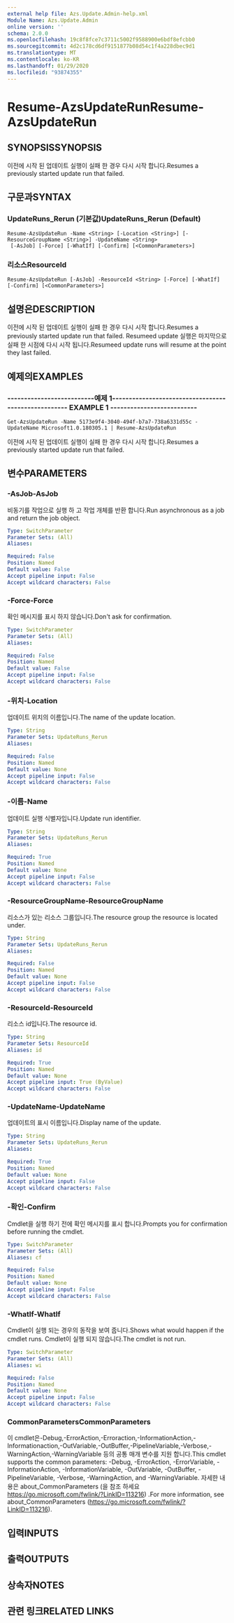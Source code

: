 ```yaml
---
external help file: Azs.Update.Admin-help.xml
Module Name: Azs.Update.Admin
online version: ''
schema: 2.0.0
ms.openlocfilehash: 19c8f8fce7c3711c5002f9588900e6bdf8efcbb0
ms.sourcegitcommit: 4d2c178cd6df9151877b08d54c1f4a228dbec9d1
ms.translationtype: MT
ms.contentlocale: ko-KR
ms.lasthandoff: 01/29/2020
ms.locfileid: "93874355"
---
```

# <span data-ttu-id="35849-101">Resume-AzsUpdateRun</span><span class="sxs-lookup"><span data-stu-id="35849-101">Resume-AzsUpdateRun</span></span>

## <span data-ttu-id="35849-102">SYNOPSIS</span><span class="sxs-lookup"><span data-stu-id="35849-102">SYNOPSIS</span></span>
<span data-ttu-id="35849-103">이전에 시작 된 업데이트 실행이 실패 한 경우 다시 시작 합니다.</span><span class="sxs-lookup"><span data-stu-id="35849-103">Resumes a previously started update run that failed.</span></span>

## <span data-ttu-id="35849-104">구문과</span><span class="sxs-lookup"><span data-stu-id="35849-104">SYNTAX</span></span>

### <span data-ttu-id="35849-105">UpdateRuns_Rerun (기본값)</span><span class="sxs-lookup"><span data-stu-id="35849-105">UpdateRuns_Rerun (Default)</span></span>
```
Resume-AzsUpdateRun -Name <String> [-Location <String>] [-ResourceGroupName <String>] -UpdateName <String>
 [-AsJob] [-Force] [-WhatIf] [-Confirm] [<CommonParameters>]
```

### <span data-ttu-id="35849-106">리소스</span><span class="sxs-lookup"><span data-stu-id="35849-106">ResourceId</span></span>
```
Resume-AzsUpdateRun [-AsJob] -ResourceId <String> [-Force] [-WhatIf] [-Confirm] [<CommonParameters>]
```

## <span data-ttu-id="35849-107">설명은</span><span class="sxs-lookup"><span data-stu-id="35849-107">DESCRIPTION</span></span>
<span data-ttu-id="35849-108">이전에 시작 된 업데이트 실행이 실패 한 경우 다시 시작 합니다.</span><span class="sxs-lookup"><span data-stu-id="35849-108">Resumes a previously started update run that failed.</span></span> <span data-ttu-id="35849-109">Resumeed update 실행은 마지막으로 실패 한 시점에 다시 시작 됩니다.</span><span class="sxs-lookup"><span data-stu-id="35849-109">Resumeed update runs will resume at the point they last failed.</span></span>

## <span data-ttu-id="35849-110">예제의</span><span class="sxs-lookup"><span data-stu-id="35849-110">EXAMPLES</span></span>

### <span data-ttu-id="35849-111">--------------------------예제 1--------------------------</span><span class="sxs-lookup"><span data-stu-id="35849-111">-------------------------- EXAMPLE 1 --------------------------</span></span>
```
Get-AzsUpdateRun -Name 5173e9f4-3040-494f-b7a7-738a6331d55c -UpdateName Microsoft1.0.180305.1 | Resume-AzsUpdateRun
```

<span data-ttu-id="35849-112">이전에 시작 된 업데이트 실행이 실패 한 경우 다시 시작 합니다.</span><span class="sxs-lookup"><span data-stu-id="35849-112">Resumes a previously started update run that failed.</span></span>

## <span data-ttu-id="35849-113">변수</span><span class="sxs-lookup"><span data-stu-id="35849-113">PARAMETERS</span></span>

### <span data-ttu-id="35849-114">-AsJob</span><span class="sxs-lookup"><span data-stu-id="35849-114">-AsJob</span></span>
<span data-ttu-id="35849-115">비동기를 작업으로 실행 하 고 작업 개체를 반환 합니다.</span><span class="sxs-lookup"><span data-stu-id="35849-115">Run asynchronous as a job and return the job object.</span></span>

```yaml
Type: SwitchParameter
Parameter Sets: (All)
Aliases: 

Required: False
Position: Named
Default value: False
Accept pipeline input: False
Accept wildcard characters: False
```

### <span data-ttu-id="35849-116">-Force</span><span class="sxs-lookup"><span data-stu-id="35849-116">-Force</span></span>
<span data-ttu-id="35849-117">확인 메시지를 표시 하지 않습니다.</span><span class="sxs-lookup"><span data-stu-id="35849-117">Don't ask for confirmation.</span></span>

```yaml
Type: SwitchParameter
Parameter Sets: (All)
Aliases: 

Required: False
Position: Named
Default value: False
Accept pipeline input: False
Accept wildcard characters: False
```

### <span data-ttu-id="35849-118">-위치</span><span class="sxs-lookup"><span data-stu-id="35849-118">-Location</span></span>
<span data-ttu-id="35849-119">업데이트 위치의 이름입니다.</span><span class="sxs-lookup"><span data-stu-id="35849-119">The name of the update location.</span></span>

```yaml
Type: String
Parameter Sets: UpdateRuns_Rerun
Aliases: 

Required: False
Position: Named
Default value: None
Accept pipeline input: False
Accept wildcard characters: False
```

### <span data-ttu-id="35849-120">-이름</span><span class="sxs-lookup"><span data-stu-id="35849-120">-Name</span></span>
<span data-ttu-id="35849-121">업데이트 실행 식별자입니다.</span><span class="sxs-lookup"><span data-stu-id="35849-121">Update run identifier.</span></span>

```yaml
Type: String
Parameter Sets: UpdateRuns_Rerun
Aliases: 

Required: True
Position: Named
Default value: None
Accept pipeline input: False
Accept wildcard characters: False
```

### <span data-ttu-id="35849-122">-ResourceGroupName</span><span class="sxs-lookup"><span data-stu-id="35849-122">-ResourceGroupName</span></span>
<span data-ttu-id="35849-123">리소스가 있는 리소스 그룹입니다.</span><span class="sxs-lookup"><span data-stu-id="35849-123">The resource group the resource is located under.</span></span>

```yaml
Type: String
Parameter Sets: UpdateRuns_Rerun
Aliases: 

Required: False
Position: Named
Default value: None
Accept pipeline input: False
Accept wildcard characters: False
```

### <span data-ttu-id="35849-124">-ResourceId</span><span class="sxs-lookup"><span data-stu-id="35849-124">-ResourceId</span></span>
<span data-ttu-id="35849-125">리소스 id입니다.</span><span class="sxs-lookup"><span data-stu-id="35849-125">The resource id.</span></span>

```yaml
Type: String
Parameter Sets: ResourceId
Aliases: id

Required: True
Position: Named
Default value: None
Accept pipeline input: True (ByValue)
Accept wildcard characters: False
```

### <span data-ttu-id="35849-126">-UpdateName</span><span class="sxs-lookup"><span data-stu-id="35849-126">-UpdateName</span></span>
<span data-ttu-id="35849-127">업데이트의 표시 이름입니다.</span><span class="sxs-lookup"><span data-stu-id="35849-127">Display name of the update.</span></span>

```yaml
Type: String
Parameter Sets: UpdateRuns_Rerun
Aliases: 

Required: True
Position: Named
Default value: None
Accept pipeline input: False
Accept wildcard characters: False
```

### <span data-ttu-id="35849-128">-확인</span><span class="sxs-lookup"><span data-stu-id="35849-128">-Confirm</span></span>
<span data-ttu-id="35849-129">Cmdlet을 실행 하기 전에 확인 메시지를 표시 합니다.</span><span class="sxs-lookup"><span data-stu-id="35849-129">Prompts you for confirmation before running the cmdlet.</span></span>

```yaml
Type: SwitchParameter
Parameter Sets: (All)
Aliases: cf

Required: False
Position: Named
Default value: None
Accept pipeline input: False
Accept wildcard characters: False
```

### <span data-ttu-id="35849-130">-WhatIf</span><span class="sxs-lookup"><span data-stu-id="35849-130">-WhatIf</span></span>
<span data-ttu-id="35849-131">Cmdlet이 실행 되는 경우의 동작을 보여 줍니다.</span><span class="sxs-lookup"><span data-stu-id="35849-131">Shows what would happen if the cmdlet runs.</span></span>
<span data-ttu-id="35849-132">Cmdlet이 실행 되지 않습니다.</span><span class="sxs-lookup"><span data-stu-id="35849-132">The cmdlet is not run.</span></span>

```yaml
Type: SwitchParameter
Parameter Sets: (All)
Aliases: wi

Required: False
Position: Named
Default value: None
Accept pipeline input: False
Accept wildcard characters: False
```

### <span data-ttu-id="35849-133">CommonParameters</span><span class="sxs-lookup"><span data-stu-id="35849-133">CommonParameters</span></span>
<span data-ttu-id="35849-134">이 cmdlet은-Debug,-ErrorAction,-Erroraction,-InformationAction,-Informationaction,-OutVariable,-OutBuffer,-PipelineVariable,-Verbose,-WarningAction,-WarningVariable 등의 공통 매개 변수를 지원 합니다.</span><span class="sxs-lookup"><span data-stu-id="35849-134">This cmdlet supports the common parameters: -Debug, -ErrorAction, -ErrorVariable, -InformationAction, -InformationVariable, -OutVariable, -OutBuffer, -PipelineVariable, -Verbose, -WarningAction, and -WarningVariable.</span></span> <span data-ttu-id="35849-135">자세한 내용은 about_CommonParameters (을 참조 하세요 https://go.microsoft.com/fwlink/?LinkID=113216) .</span><span class="sxs-lookup"><span data-stu-id="35849-135">For more information, see about_CommonParameters (https://go.microsoft.com/fwlink/?LinkID=113216).</span></span>

## <span data-ttu-id="35849-136">입력</span><span class="sxs-lookup"><span data-stu-id="35849-136">INPUTS</span></span>

## <span data-ttu-id="35849-137">출력</span><span class="sxs-lookup"><span data-stu-id="35849-137">OUTPUTS</span></span>

## <span data-ttu-id="35849-138">상속자</span><span class="sxs-lookup"><span data-stu-id="35849-138">NOTES</span></span>

## <span data-ttu-id="35849-139">관련 링크</span><span class="sxs-lookup"><span data-stu-id="35849-139">RELATED LINKS</span></span>

